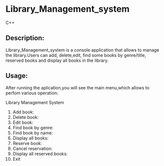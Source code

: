 # Library_Management_system
C++
## Description:
Library_Management_system is a console application that allows to manage the library.Users can add, delete,edit, find some books by genre/title, reserved books and display all books in the library.

## Usage: 
After running the aplication,you will see the main menu,which allows to perfom various operation:

Library Management System
1. Add book:
2. Delete book:
3. Edit book:
4. Find book by genre:
5. Find book by name:
6. Display all books:
7. Reserve book:
8. Cancel reservation:
9. Display all reserved books:
10. Exit

